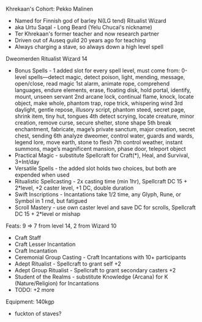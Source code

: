 Khrekaan's Cohort: Pekko Malinen
- Named for Finnish god of barley
N(LG tend) Ritualist Wizard
- aka Urtu Saqal - Long Beard (Yelu Chucai's nickname)
- Ter Khrekaan's former teacher and now research partner
- Driven out of Auseq guild 20 years ago for teaching
- Always charging a stave, so always down a high level spell

Dweomerden Ritualist Wizard 14
- Bonus Spells - 1 added slot for every spell level, must come from:
  0-level spells—detect magic, detect poison, light, mending, message, open/close, read magic
  1st   alarm, animate rope, comprehend languages, endure elements, erase, floating disk, hold portal, identify, mount, unseen servant
  2nd   arcane lock, continual flame, knock, locate object, make whole, phantom trap, rope trick, whispering wind
  3rd   daylight, gentle repose, illusory script, phantom steed, secret page, shrink item, tiny hut, tongues
  4th   detect scrying, locate creature, minor creation, remove curse, secure shelter, stone shape
  5th   break enchantment, fabricate, mage’s private sanctum, major creation, secret chest, sending
  6th   analyze dweomer, control water, guards and wards, legend lore, move earth, stone to flesh
  7th   control weather, instant summons, mage’s magnificent mansion, phase door, teleport object
- Practical Magic - substitute Spellcraft for Craft(*), Heal, and Survival, 3+Int/day
- Versatile Spells - the added slot holds two choices, but both are expended when used
- Ritualistic Spellcasting - 2x casting time (min 1hr), Spellcraft DC 15 + 2*level, +2 caster level, +1 DC, double duration
- Swift Inscriptions - Incantations take 1/2 time, any Glyph, Rune, or Symbol in 1 rnd, but fatigued
- Scroll Mastery - use own caster level and save DC for scrolls, Spellcraft DC 15 + 2*level or mishap

Feats: 9 => 7 from level 14, 2 from Wizard 10
- Craft Staff
- Craft Lesser Incantation
- Craft Incantation
- Ceremonial Group Casting - Craft Incantations with 10+ participants
- Adept Ritualist - Spellcraft to grant self +2
- Adept Group Ritualist - Spellcraft to grant secondary casters +2
- Student of the Realms - substitute Knowledge (Arcana) for K (Nature/Religion) for Incantations
- TODO: +2 more

Equipment: 140kgp
- fuckton of staves?

